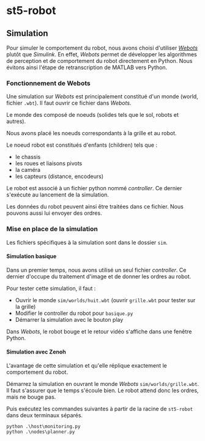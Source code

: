 # st5-robot

## Simulation

Pour simuler le comportement du robot, nous avons choisi d'utiliser [*Webots*](https://cyberbotics.com/) plutôt que *Simulink*.
En effet, *Webots* permet de développer les algorithmes de perception et de comportement du robot directement en Python. Nous évitons ainsi l'étape de retranscription de MATLAB vers Python.

### Fonctionnement de Webots

Une simulation sur *Webots* est principalement constitué d'un monde (world, fichier ```.wbt```). Il faut ouvrir ce fichier dans *Webots*.

Le monde des composé de noeuds (solides tels que le sol, robots et autres).

Nous avons placé les noeuds correspondants à la grille et au robot.

Le noeud robot est constitués d'enfants (children) tels que :

- le chassis
- les roues et liaisons pivots
- la caméra
- les capteurs (distance, encodeurs)

Le robot est associé à un fichier python nommé *controller*. Ce dernier s'exécute au lancement de la simulation.

Les données du robot peuvent ainsi être traitées dans ce fichier. Nous pouvons aussi lui envoyer des ordres.

### Mise en place de la simulation

Les fichiers spécifiques à la simulation sont dans le dossier ```sim```.

#### Simulation basique

Dans un premier temps, nous avons utilisé un seul fichier *controller*.
Ce dernier d'occupe du traitement d'image et de donner les ordres au robot.

Pour tester cette simulation, il faut :

- Ouvrir le monde ```sim/worlds/huit.wbt``` (ouvrir ```grille.wbt``` pour tester sur la grille)
- Modifier le controller du robot pour ```basique.py```
- Démarrer la simulation avec le bouton play

Dans *Webots*, le robot bouge et le retour vidéo s'affiche dans une fenêtre Python.

#### Simulation avec Zenoh

L'avantage de cette simulation et qu'elle réplique exactement le comportement du robot.

Démarrez la simulation en ouvrant le monde *Webots* ```sim/worlds/grille.wbt```. Il faut s'assurer que le temps s'écoule bien. Le robot attend donc les ordres, mais ne bouge pas.

Puis exécutez les commandes suivantes à partir de la racine de ```st5-robot``` dans deux terminaux séparés.

```shell
python .\host\monitoring.py
python .\nodes\planner.py
```

